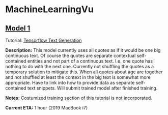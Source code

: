 # MachineLearningVu

## [Model 1](subfolder/mynotebook.ipynb)
Tutorial: [Tensorflow Text Generation](https://www.tensorflow.org/tutorials/text/text_generation)

**Description:** This model currently uses all quotes as if it would be one big continuous text. Of course the quotes are separate contextual self-contained entities and not part of a continuous text. I.e. one quote has nothing to do with the next one. Currently not shuffling the quotes as a temporary solution to mitigate this. When all quotes about age are together and not shuffled at least the context in the big text is somewhat more appropriate. Have to link into how to provide data as separate self-contained text snippets. Will submit trained model after finished training.

**Notes:** Costumized training section of this tutorial is not incorporated.

**Current ETA:** 1 hour (2019 MacBook i7)